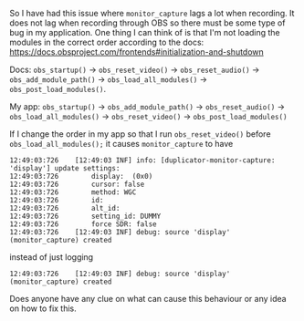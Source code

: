 So I have had this issue where `monitor_capture` lags a lot when recording. It does not lag when recording through OBS so there must be some type of bug in my application. One thing I can think of is that I'm not loading the modules in the correct order according to the docs: https://docs.obsproject.com/frontends#initialization-and-shutdown

Docs: `obs_startup()` -> `obs_reset_video()` -> `obs_reset_audio()` -> `obs_add_module_path()` -> `obs_load_all_modules()`  -> `obs_post_load_modules()`.

My app: `obs_startup()` -> `obs_add_module_path()` -> `obs_reset_audio()` -> `obs_load_all_modules()` -> `obs_reset_video()` -> `obs_post_load_modules()`

If I change the order in my app so that I run `obs_reset_video()` before `obs_load_all_modules();` it causes `monitor_capture` to have
```
12:49:03:726    [12:49:03 INF] info: [duplicator-monitor-capture: 'display'] update settings:
12:49:03:726        display:  (0x0)
12:49:03:726        cursor: false
12:49:03:726        method: WGC
12:49:03:726        id: 
12:49:03:726        alt_id: 
12:49:03:726        setting_id: DUMMY
12:49:03:726        force SDR: false
12:49:03:726    [12:49:03 INF] debug: source 'display' (monitor_capture) created
```
instead of just logging
```
12:49:03:726    [12:49:03 INF] debug: source 'display' (monitor_capture) created
```

Does anyone have any clue on what can cause this behaviour or any idea on how to fix this. 
